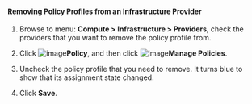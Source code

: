 #### Removing Policy Profiles from an Infrastructure Provider

1. Browse to menu: **Compute > Infrastructure > Providers**, check the providers that you want to remove the policy profile from.

2. Click ![image](../images/1941.png)**Policy**, and then click ![image](../images/1851.png)**Manage Policies**.

3. Uncheck the policy profile that you need to remove. It turns blue to show that its assignment state changed.

4. Click **Save**.
